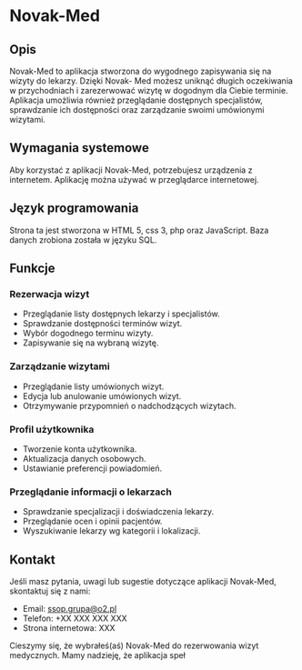 # Novak-Med

## Opis
Novak-Med to aplikacja stworzona do wygodnego zapisywania się na wizyty do lekarzy. Dzięki Novak-
Med możesz uniknąć długich oczekiwania w przychodniach i zarezerwować wizytę w dogodnym dla
Ciebie terminie. Aplikacja umożliwia również przeglądanie dostępnych specjalistów, sprawdzanie ich
dostępności oraz zarządzanie swoimi umówionymi wizytami.

## Wymagania systemowe
Aby korzystać z aplikacji Novak-Med, potrzebujesz urządzenia z internetem. Aplikację można używać w przeglądarce internetowej.

## Język programowania
Strona ta jest stworzona w HTML 5, css 3, php oraz JavaScript. Baza danych zrobiona została w języku SQL. 

## Funkcje

### Rezerwacja wizyt
- Przeglądanie listy dostępnych lekarzy i specjalistów.
- Sprawdzanie dostępności terminów wizyt.
- Wybór dogodnego terminu wizyty.
- Zapisywanie się na wybraną wizytę.

### Zarządzanie wizytami
- Przeglądanie listy umówionych wizyt.
- Edycja lub anulowanie umówionych wizyt.
- Otrzymywanie przypomnień o nadchodzących wizytach.

### Profil użytkownika
- Tworzenie konta użytkownika.
- Aktualizacja danych osobowych.
- Ustawianie preferencji powiadomień.

### Przeglądanie informacji o lekarzach
- Sprawdzanie specjalizacji i doświadczenia lekarzy.
- Przeglądanie ocen i opinii pacjentów.
- Wyszukiwanie lekarzy wg kategorii i lokalizacji.

## Kontakt

Jeśli masz pytania, uwagi lub sugestie dotyczące aplikacji Novak-Med, skontaktuj się z nami:

- Email: ssop.grupa@o2.pl
- Telefon: +XX XXX XXX XXX
- Strona internetowa: XXX

Cieszymy się, że wybrałeś(aś) Novak-Med do rezerwowania wizyt medycznych. Mamy nadzieję, że aplikacja speł
